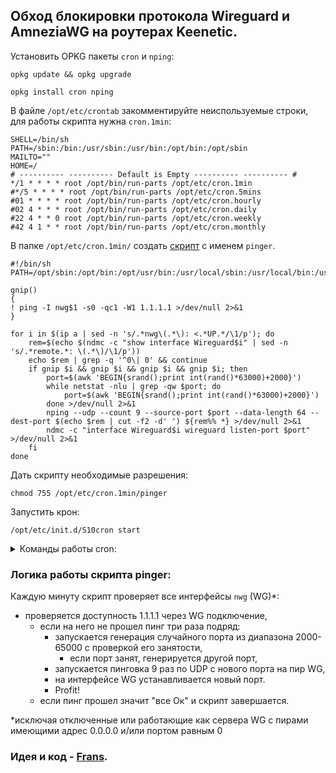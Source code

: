 ## Обход блокировки протокола Wireguard и AmneziaWG на роутерах Keenetic.

Установить OPKG пакеты `cron` и `nping`:
```
opkg update && opkg upgrade
```
```
opkg install cron nping
```

В файле `/opt/etc/crontab` закомментируйте неиспользуемые строки, для работы скрипта нужна `cron.1min`:
```
SHELL=/bin/sh
PATH=/sbin:/bin:/usr/sbin:/usr/bin:/opt/bin:/opt/sbin
MAILTO=""
HOME=/
# ---------- ---------- Default is Empty ---------- ---------- #
*/1 * * * * root /opt/bin/run-parts /opt/etc/cron.1min
#*/5 * * * * root /opt/bin/run-parts /opt/etc/cron.5mins
#01 * * * * root /opt/bin/run-parts /opt/etc/cron.hourly
#02 4 * * * root /opt/bin/run-parts /opt/etc/cron.daily
#22 4 * * 0 root /opt/bin/run-parts /opt/etc/cron.weekly
#42 4 1 * * root /opt/bin/run-parts /opt/etc/cron.monthly
```

В папке `/opt/etc/cron.1min/` создать [скрипт](https://github.com/Ground-Zerro/Wireguard-DPI-blocking-bypass/blob/main/pinger) с именем `pinger`.
```
#!/bin/sh
PATH=/opt/sbin:/opt/bin:/opt/usr/bin:/usr/local/sbin:/usr/local/bin:/usr/sbin:/usr/bin:/sbin:/bin

gnip()
{
! ping -I nwg$1 -s0 -qc1 -W1 1.1.1.1 >/dev/null 2>&1
}

for i in $(ip a | sed -n 's/.*nwg\(.*\): <.*UP.*/\1/p'); do
    rem=$(echo $(ndmc -c "show interface Wireguard$i" | sed -n 's/.*remote.*: \(.*\)/\1/p'))
    echo $rem | grep -q '^0\| 0' && continue
    if gnip $i && gnip $i && gnip $i && gnip $i; then
        port=$(awk 'BEGIN{srand();print int(rand()*63000)+2000}')
        while netstat -nlu | grep -qw $port; do
            port=$(awk 'BEGIN{srand();print int(rand()*63000)+2000}')
        done >/dev/null 2>&1
        nping --udp --count 9 --source-port $port --data-length 64 --dest-port $(echo $rem | cut -f2 -d' ') ${rem%% *} >/dev/null 2>&1
        ndmc -c "interface Wireguard$i wireguard listen-port $port" >/dev/null 2>&1
    fi
done
```

Дать скрипту необходимые разрешения:
```
chmod 755 /opt/etc/cron.1min/pinger
```

Запустить крон:
```
/opt/etc/init.d/S10cron start
```

<details>
    <summary>Команды работы cron:</summary>
    
    /opt/etc/init.d/S10cron -?
    
Примерный вывод:
`Usage: /opt/etc/init.d/S10cron (start|stop|restart|check|status|kill|reconfigure)`
    
</details>

### Логика работы скрипта pinger:
Каждую минуту скрипт проверяет все интерфейсы `nwg` (WG)*:
- проверяется доступность 1.1.1.1 через WG подключение,
    - если на него не прошел пинг три раза подряд:
        - запускается генерация случайного порта из диапазона 2000-65000 с проверкой его занятости,
            - если порт занят, генерируется другой порт,
        - запускается пинговка 9 раз по UDP с нового порта на пир WG,
        - на интерфейсе WG устанавливается новый порт.
        - Profit!
    - если пинг прошел значит "все Ок" и скрипт завершается.

*исключая отключенные или работающие как сервера WG с пирами имеющими адрес 0.0.0.0 и/или портом равным 0

### Идея и код - [Frans](https://forum.keenetic.com/topic/19389-%D0%BE%D0%B1%D1%85%D0%BE%D0%B4-%D0%B1%D0%BB%D0%BE%D0%BA%D0%B8%D1%80%D0%BE%D0%B2%D0%BA%D0%B8-%D0%BF%D1%80%D0%BE%D1%82%D0%BE%D0%BA%D0%BE%D0%BB%D0%B0-wireguard-%D0%B2-%D1%82%D1%87-amneziawg/?do=findComment&comment=193941).
